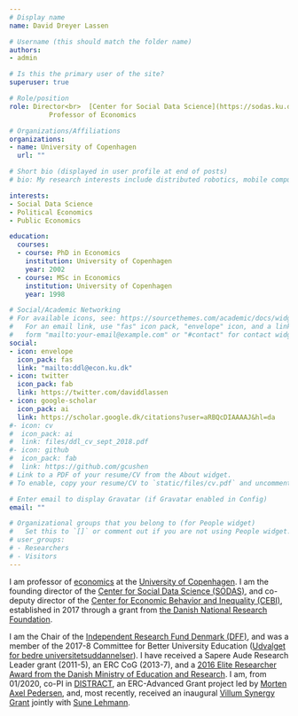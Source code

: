 ```yaml
---
# Display name
name: David Dreyer Lassen

# Username (this should match the folder name)
authors:
- admin

# Is this the primary user of the site?
superuser: true

# Role/position
role: Director<br>  [Center for Social Data Science](https://sodas.ku.dk)<br><br>
          Professor of Economics

# Organizations/Affiliations
organizations:
- name: University of Copenhagen
  url: ""

# Short bio (displayed in user profile at end of posts)
# bio: My research interests include distributed robotics, mobile computing and programmable matter.

interests:
- Social Data Science
- Political Economics
- Public Economics

education:
  courses:
  - course: PhD in Economics
    institution: University of Copenhagen
    year: 2002
  - course: MSc in Economics
    institution: University of Copenhagen
    year: 1998

# Social/Academic Networking
# For available icons, see: https://sourcethemes.com/academic/docs/widgets/#icons
#   For an email link, use "fas" icon pack, "envelope" icon, and a link in the
#   form "mailto:your-email@example.com" or "#contact" for contact widget.
social:
- icon: envelope
  icon_pack: fas
  link: "mailto:ddl@econ.ku.dk"
- icon: twitter
  icon_pack: fab
  link: https://twitter.com/daviddlassen
- icon: google-scholar
  icon_pack: ai
  link: https://scholar.google.dk/citations?user=aRBQcDIAAAAJ&hl=da
#- icon: cv
#  icon_pack: ai
#  link: files/ddl_cv_sept_2018.pdf
#- icon: github
#  icon_pack: fab
#  link: https://github.com/gcushen
# Link to a PDF of your resume/CV from the About widget.
# To enable, copy your resume/CV to `static/files/cv.pdf` and uncomment the lines below.  

# Enter email to display Gravatar (if Gravatar enabled in Config)
email: ""

# Organizational groups that you belong to (for People widget)
#   Set this to `[]` or comment out if you are not using People widget.  
# user_groups:
# - Researchers
# - Visitors
---
```


I am professor of [economics](http://www.econ.ku.dk/) at the [University of Copenhagen](http://www.ku.dk). I am the founding director of the [Center for Social Data Science (SODAS)](http://sodas.ku.dk), and co-deputy director of the [Center for Economic Behavior and Inequality (CEBI)](http://www.econ.ku.dk/cebi/), established in 2017 through a grant from [the Danish National Research Foundation](http://www.dg.dk).

I am the Chair of the [Independent Research Fund Denmark (DFF)](https://dff.dk/en/front-page?set_language=en), and was a member of the 2017-8 Committee for Better University Education ([Udvalget for bedre universitetsuddannelser](https://ufm.dk/uddannelse/rad-naevn-og-udvalg/udvalg-om-bedre-universitetsuddannelser)). I have received a Sapere Aude Research Leader grant (2011-5), an ERC CoG (2013-7), and a [2016 Elite Researcher Award from the Danish Ministry of Education and Research](https://ufm.dk/forskning-og-innovation/forskningsformidling/eliteforsk/prismodtagere/prismodtagere-2016). I am, from 01/2020, co-PI in [DISTRACT](https://sodas.ku.dk/projects/distract/), an ERC-Advanced Grant project led by [Morten Axel Pedersen](https://anthropology.ku.dk/staff/professor-and-associate-professor/?pure=en/persons/255694), and, most recently, received an inaugural [Villum Synergy Grant](https://veluxfoundations.dk/da/content/synergy-ser-dagens-lys-bevillinger-til-tvaerfaglig-forskning) jointly with [Sune Lehmann](https://sunelehmann.com).
